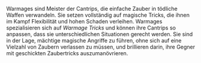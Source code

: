
Warmages sind Meister der Cantrips, die einfache Zauber in tödliche Waffen verwandeln. Sie setzen vollständig auf magische Tricks, die ihnen im Kampf Flexibilität und hohen Schaden verleihen. Warmages spezialisieren sich auf _Warmage Tricks_ und können ihre Cantrips so anpassen, dass sie unterschiedlichen Situationen gerecht werden. Sie sind in der Lage, mächtige magische Angriffe zu führen, ohne sich auf eine Vielzahl von Zaubern verlassen zu müssen, und brillieren darin, ihre Gegner mit geschickten Zaubertricks auszumanövrieren.